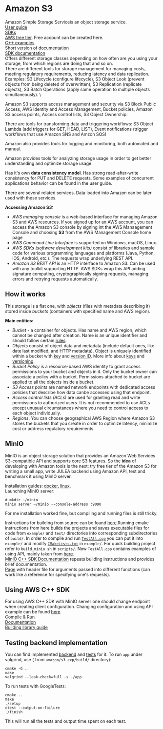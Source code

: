 # Amazon S3
Amazon Simple Storage Serviceis an object storage service. \
[User guide](https://docs.aws.amazon.com/AmazonS3/latest/userguide/Welcome.html) \
[SDKs](https://aws.amazon.com/developer/tools/) \
[AWS free tier](http://aws.amazon.com/free). Free account can be created here. \
[C++ examples](https://github.com/awsdocs/aws-doc-sdk-examples/tree/main/cpp/example_code/s3) \
[Short version of documentation](https://docs.aws.amazon.com/AmazonS3/latest/API/API_Operations_Amazon_Simple_Storage_Service.html) \
[SDK documentation](https://sdk.amazonaws.com/cpp/api/LATEST/root/html/index.html) \
Offers different storage classes depending on how often are you using your storage,
from which regions are doing that and so on. \
There are different tools for storage management for managing costs, meeting regulatory requirements,
reducing latency and data replication. 
Examples: S3 Lifecycle (configure lifecycle), S3 Object Look (prevent objects from being deleted of overwritten),
S3 Replication (replicate objects), S3 Batch Operations (apply same operation to multiple objects simultaneously). \

Amazon S3 supports access management and security via S3 Block Public Access, AWS Identity and Access Management,
Bucket policies, Amazon S3 access points, Access control lists, S3 Object Ownership. 

There are tools for transforming data and triggering workflows: 
S3 Object Lambda (add triggers for GET, HEAD, LIST), 
Event notifications (trigger workflows that use Amazon SNS and Amzon SQS)

Amazon also provides tools for logging and monitoring, both automated and manual.

Amazon provides tools for analyzing storage usage in order to get better understanding and 
optimize storage usage.

Has it's own **data consistency model**. Has strong read-after-write consistency for PUT and DELETE requests.
Some examples of concurrent applications behavior can be found in the user guide.

There are several related services. Data loaded into Amazon can be later used with these services. 

**Accessing Amazon S3:**
* *AWS managing console* is a web-based interface for managing Amazon S3 and AWS resources.
  If you signed up for an AWS account, you can access the Amazon S3 console by signing int the
  AWS Manaagement Console and choosing **S3** from the AWS Management Console home page
* *AWS Command Line Interface* is supported on Windows, macOS, Linux.
* *AWS SDKs (software development kits)* consist of libraries and sample code for various
  programming languages and platforms (Java, Python, iOS, Android, etc.).
  The requests wrap underlying REST API.
* *Amazon S3 REST API* is an HTTP interface to Amazon S3. Can be used with any toolkit supporting HTTP.
  AWS SDKs wrap this API adding signature computing, cryptographically signing requests,
  managing errors and retrying requests automatically.

## How it works
This storage is a flat one, with *objects* (files with metadata describing it) 
stored inside *buckets* (containers with specified name and AWS region).

**Main entities:**
* *Bucket* - a container for objects. Has name and AWS region, which cannot be changed after creation.
  Name is an unique identifier and should follow certain [rules](https://docs.aws.amazon.com/AmazonS3/latest/userguide/bucketnamingrules.html).
*  *Objects* consist of object data and metadata
  (include default ones, like date last modified, and HTTP metadata).
  Object is uniquely identified within a bucket with [key](https://docs.aws.amazon.com/AmazonS3/latest/userguide/Welcome.html#BasicsKeys)
  and [version ID](https://docs.aws.amazon.com/AmazonS3/latest/userguide/Welcome.html#BasicsVersionID).
  More info about [keys](https://docs.aws.amazon.com/AmazonS3/latest/userguide/object-keys.html) and
  [versioning](https://docs.aws.amazon.com/AmazonS3/latest/userguide/Versioning.html).
* *Bucket Policy* is a resource-based AWS identity to grant access permissions to your bucket and objects in it.
   Only the bucket owner can associate a policy with a bucket.
   Permissions attached to bucket are applied to all the objects inside a bucket.
* *S3 Access points* are named network endpoints with dedicated access policies that describe how
  data canbe accessed using that endpoint.
* *Access control lists (ACLs)* are used for granting read and write permissions to authorized users.
  It is not recommended to use ACLs except unusual circumstances where you need to control access
  to each object individually.
* *Regions*. You can choose geographical AWS Region where Amazon S3 stores the buckets that you create
  in order to optimize latency, minimize cost or address regulatory requirements.

## MinIO
MinIO is an object storage solution that provides an Amazon Web Services S3-compatible API and supports core
S3 features.
So the **idea** of developing with Amazon tools is the next:
try free tier of the Amazon S3 for writing a small app,
write JULEA backend using Amazon API,
test and benchmark it using MinIO server.

Installation guides:
[docker](https://min.io/docs/minio/container/index.html),
[linux](https://min.io/docs/minio/linux/index.html). \
Launching MinIO server:
```
# mkdir ~/minio
minio server ~/minio --console-address :9090
```

For me installation worked fine, but compiling and running files is still tricky.

Instructions for building from source can be found [here](https://github.com/minio/minio-cpp).Running cmake instructions from here builds the projects and saves executable files for code from `example/` and `test/` directories into corresponding subdirectories of `build/`. In order to compile and run
[`TestAll.cpp`](https://github.com/KseniyaShestakova/EPFL_internship/blob/main/minio_exp/TestAll.cpp)
you can put it into `example/` and modify
[`CMakeLists.txt`](https://github.com/KseniyaShestakova/EPFL_internship/blob/main/minio_exp/CMakeLists.txt)
in `example/`. For quick building project refer to `build_minio.sh` in `scripts/`.  Now `TestAll.cpp` contains examples of using API, mainly taken from
[here](https://github.com/minio/minio-cpp/tree/main/examples). \
[MinIO C++ SDK Documentation](https://minio-cpp.min.io/) repeats building instructions and provides brief documentation. \
[Page](https://minio-cpp.min.io/args_8h_source.html) with header file for arguments passed into different functions (can work like a reference for specifying one's requests).


## Using AWS C++ SDK
For using AWS C++ SDK with MinIO server one should change endpoint when creating client configuration. Changing configuration and using API example can be found [here](https://github.com/KseniyaShestakova/EPFL_internship/tree/main/amazon/s3_exp). \
[Compile & Run](https://docs.aws.amazon.com/sdk-for-cpp/v1/developer-guide/build-cmake.html) \
[Documentation](https://sdk.amazonaws.com/cpp/api/LATEST/aws-cpp-sdk-s3/html/namespace_aws.html) \
[Building library guide](https://docs.aws.amazon.com/sdk-for-cpp/v1/developer-guide/setup-linux.html)

## Testing backend implementation
You can find implemented
[backend](https://github.com/KseniyaShestakova/EPFL_internship/blob/main/amazon/s3_exp/backend.h) 
and [tests](https://github.com/KseniyaShestakova/EPFL_internship/blob/main/amazon/s3_exp/test.cpp) for it.
To run `app` under valgrind, use ( from `amazon/s3_exp/build/` directory):
```
cmake -G ..
make
valgrind --leak-check=full -s ./app
```
To run tests with GoogleTests:
```
cmake ..
make
./setup
ctest --output-on-failure
./finish
```

This will run all the tests and output time spent on each test.


